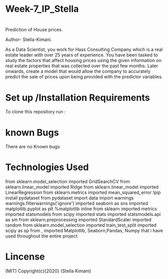 # Week-7_IP_Stella
# 
# 
Prediction of House prices.

Author- Stella-Kimani.

As a Data Scientist, you work for Hass Consulting Company which is a real estate leader with over 25 years of experience. You have been tasked to study the factors that affect housing prices using the given information on real estate properties that was collected over the past few months. Later onwards, create a model that would allow the company to accurately predict the sale of prices upon being provided with the predictor variables. 

# Set up /Installation Requirements

To clone this repository run :

# known Bugs
There are no Known bugs 
# Technologies Used 
from sklearn.model_selection imported GridSearchCV
from sklearn.linear_model imported Ridge
from sklearn.linear_model imported LinearRegression
from sklearn.metrics imported mean_squared_error
!pip install pydataset
from pydataset import data
import warnings
warnings.filterwarnings('ignore')
imported seaborn as sns
imported matplotlib.pyplot as plt
%matplotlib inline
from sklearn imported metrics
imported statsmodels
from scipy imported stats
imported statsmodels.api as sm
from sklearn.preprocessing imported StandardScaler
imported random
from sklearn.model_selection imported train_test_split
imported scipy as sp
from 
, imported Matplotlib, Seaborn,Pandas, Numpy  that i have used throughout the entire project.
# Lincense 
(MIT)
Copyright(c){2020} (Stella Kimani)

